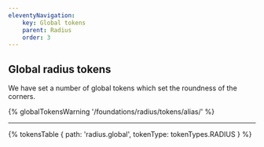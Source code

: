 ```yaml
---
eleventyNavigation:
    key: Global tokens
    parent: Radius
    order: 3
---
```


## Global radius tokens
We have set a number of global tokens which set the roundness of the corners.

{% globalTokensWarning '/foundations/radius/tokens/alias/' %}

---

{% tokensTable {
    path: 'radius.global',
    tokenType: tokenTypes.RADIUS
} %}

